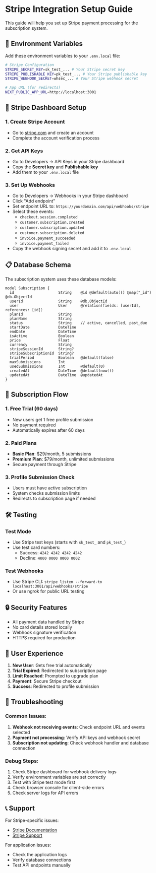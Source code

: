 # Stripe Integration Setup Guide

This guide will help you set up Stripe payment processing for the subscription system.

## 🔧 Environment Variables

Add these environment variables to your `.env.local` file:

```bash
# Stripe Configuration
STRIPE_SECRET_KEY=sk_test_... # Your Stripe secret key
STRIPE_PUBLISHABLE_KEY=pk_test_... # Your Stripe publishable key
STRIPE_WEBHOOK_SECRET=whsec_... # Your Stripe webhook secret

# App URL (for redirects)
NEXT_PUBLIC_APP_URL=http://localhost:3001
```

## 🚀 Stripe Dashboard Setup

### 1. Create Stripe Account
- Go to [stripe.com](https://stripe.com) and create an account
- Complete the account verification process

### 2. Get API Keys
- Go to Developers → API Keys in your Stripe dashboard
- Copy the **Secret key** and **Publishable key**
- Add them to your `.env.local` file

### 3. Set Up Webhooks
- Go to Developers → Webhooks in your Stripe dashboard
- Click "Add endpoint"
- Set endpoint URL to: `https://yourdomain.com/api/webhooks/stripe`
- Select these events:
  - `checkout.session.completed`
  - `customer.subscription.created`
  - `customer.subscription.updated`
  - `customer.subscription.deleted`
  - `invoice.payment_succeeded`
  - `invoice.payment_failed`
- Copy the webhook signing secret and add it to `.env.local`

## 📋 Database Schema

The subscription system uses these database models:

```prisma
model Subscription {
  id                    String    @id @default(auto()) @map("_id") @db.ObjectId
  userId                String    @db.ObjectId
  user                  User      @relation(fields: [userId], references: [id])
  planId                String
  planName              String
  status                String    // active, cancelled, past_due
  startDate             DateTime
  endDate               DateTime
  isActive              Boolean
  price                 Float
  currency              String
  stripeSessionId       String?
  stripeSubscriptionId  String?
  trialPeriod           Boolean   @default(false)
  maxSubmissions        Int
  usedSubmissions       Int       @default(0)
  createdAt             DateTime  @default(now())
  updatedAt             DateTime  @updatedAt
}
```

## 🔄 Subscription Flow

### 1. Free Trial (60 days)
- New users get 1 free profile submission
- No payment required
- Automatically expires after 60 days

### 2. Paid Plans
- **Basic Plan**: $29/month, 5 submissions
- **Premium Plan**: $79/month, unlimited submissions
- Secure payment through Stripe

### 3. Profile Submission Check
- Users must have active subscription
- System checks submission limits
- Redirects to subscription page if needed

## 🛠️ Testing

### Test Mode
- Use Stripe test keys (starts with `sk_test_` and `pk_test_`)
- Use test card numbers:
  - Success: `4242 4242 4242 4242`
  - Decline: `4000 0000 0000 0002`

### Test Webhooks
- Use Stripe CLI: `stripe listen --forward-to localhost:3001/api/webhooks/stripe`
- Or use ngrok for public URL testing

## 🔒 Security Features

- All payment data handled by Stripe
- No card details stored locally
- Webhook signature verification
- HTTPS required for production

## 📱 User Experience

1. **New User**: Gets free trial automatically
2. **Trial Expired**: Redirected to subscription page
3. **Limit Reached**: Prompted to upgrade plan
4. **Payment**: Secure Stripe checkout
5. **Success**: Redirected to profile submission

## 🚨 Troubleshooting

### Common Issues:
1. **Webhook not receiving events**: Check endpoint URL and events selected
2. **Payment not processing**: Verify API keys and webhook secret
3. **Subscription not updating**: Check webhook handler and database connection

### Debug Steps:
1. Check Stripe dashboard for webhook delivery logs
2. Verify environment variables are set correctly
3. Test with Stripe test mode first
4. Check browser console for client-side errors
5. Check server logs for API errors

## 📞 Support

For Stripe-specific issues:
- [Stripe Documentation](https://stripe.com/docs)
- [Stripe Support](https://support.stripe.com)

For application issues:
- Check the application logs
- Verify database connections
- Test API endpoints manually
